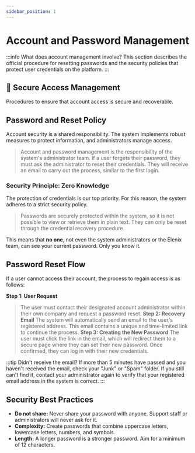 ```yaml
---
sidebar_position: 1
---
```


# Account and Password Management

:::info What does account management involve?
This section describes the official procedure for resetting passwords and the security policies that protect user credentials on the platform.
:::

<div className="hero-banner">
  <div className="hero-content">
    <h2>🔐 Secure Access Management</h2>
    <p>Procedures to ensure that account access is secure and recoverable.</p>
  </div>
</div>

## Password and Reset Policy

Account security is a shared responsibility. The system implements robust measures to protect information, and administrators manage access.

> Account and password management is the responsibility of the system's administrator team. If a user forgets their password, they must ask the administrator to reset their credentials. They will receive an email to carry out the process, similar to the first login.

### Security Principle: Zero Knowledge

The protection of credentials is our top priority. For this reason, the system adheres to a strict security policy.

> Passwords are securely protected within the system, so it is not possible to view or retrieve them in plain text. They can only be reset through the credential recovery procedure.

This means that **no one**, not even the system administrators or the Elenix team, can see your current password. Only you know it.

## Password Reset Flow

If a user cannot access their account, the process to regain access is as follows:

**Step 1: User Request**

> The user must contact their designated account administrator within their own company and request a password reset.
> **Step 2: Recovery Email**
> The system will automatically send an email to the user's registered address. This email contains a unique and time-limited link to continue the process.
> **Step 3: Creating the New Password**
> The user must click the link in the email, which will redirect them to a secure page where they can set their new password. Once confirmed, they can log in with their new credentials.

:::tip Didn't receive the email?
If more than 5 minutes have passed and you haven't received the email, check your "Junk" or "Spam" folder. If you still can't find it, contact your administrator again to verify that your registered email address in the system is correct.
:::

## Security Best Practices

- **Do not share:** Never share your password with anyone. Support staff or administrators will never ask for it.
- **Complexity:** Create passwords that combine uppercase letters, lowercase letters, numbers, and symbols.
- **Length:** A longer password is a stronger password. Aim for a minimum of 12 characters.
